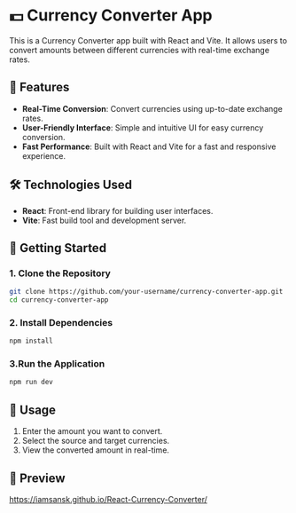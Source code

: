 # 💵 Currency Converter App

This is a Currency Converter app built with React and Vite. It allows users to convert amounts between different currencies with real-time exchange rates.

## 🌟 Features

- **Real-Time Conversion**: Convert currencies using up-to-date exchange rates.
- **User-Friendly Interface**: Simple and intuitive UI for easy currency conversion.
- **Fast Performance**: Built with React and Vite for a fast and responsive experience.

## 🛠️ Technologies Used

- **React**: Front-end library for building user interfaces.
- **Vite**: Fast build tool and development server.

## 🚀 Getting Started

### 1. Clone the Repository

```bash
git clone https://github.com/your-username/currency-converter-app.git
cd currency-converter-app
```

### 2. Install Dependencies

```bash
npm install
```

### 3.Run the Application

```bash
npm run dev
```

## 🛒 Usage

1. Enter the amount you want to convert.
2. Select the source and target currencies.
3. View the converted amount in real-time.

## 🔎 Preview
https://iamsansk.github.io/React-Currency-Converter/
 
